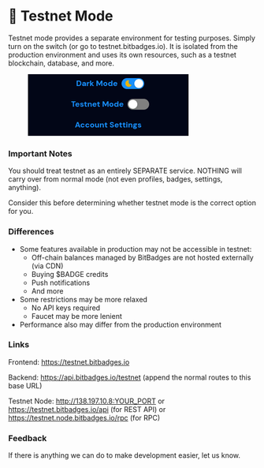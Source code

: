 # 🧪 Testnet Mode

Testnet mode provides a separate environment for testing purposes. Simply turn on the switch (or go to testnet.bitbadges.io). It is isolated from the production environment and uses its own resources, such as a testnet blockchain, database, and more.

<figure><img src="../.gitbook/assets/image (1) (1).png" alt=""><figcaption></figcaption></figure>

### Important Notes

You should treat testnet as an entirely SEPARATE service. NOTHING will carry over from normal mode (not even profiles, badges, settings, anything).

Consider this before determining whether testnet mode is the correct option for you.

### Differences

-   Some features available in production may not be accessible in testnet:
    -   Off-chain balances managed by BitBadges are not hosted externally (via CDN)
    -   Buying $BADGE credits
    -   Push notifications
    -   And more
-   Some restrictions may be more relaxed
    -   No API keys required
    -   Faucet may be more lenient
-   Performance also may differ from the production environment

###

### Links

Frontend: https://testnet.bitbadges.io

Backend: https://api.bitbadges.io/testnet (append the normal routes to this base URL)

Testnet Node: http://138.197.10.8:YOUR_PORT or https://testnet.bitbadges.io/api (for REST API) or https://testnet.node.bitbadges.io/rpc (for RPC)

### Feedback

If there is anything we can do to make development easier, let us know.
